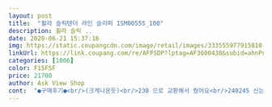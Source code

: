 ```yaml
---
layout: post 
title:  "휠라 슬릭텐더 라인 슬리퍼 1SM00555_100" 
description: 휠라 슬릭 ..
date: 2020-06-21 15:37:16 
img: https://static.coupangcdn.com/image/retail/images/333555977915810-ecfc8519-3138-4699-a1b3-9e295b623fe4.jpg 
linkUrl: https://link.coupang.com/re/AFFSDP?lptag=AF3600438&subid=ahnPublicAsk&pageKey=1384616653&itemId=2419346738&vendorItemId=70393512529&traceid=V0-113-435f0d1b33c906ea 
categories: [1006] 
color: F15F5F 
price: 21700 
author: Ask View Shop 
cont:  "●구매후기●<br/>(크게나온듯)<br/>230 으로 교환해서 줬어요<br/>240245 신는분들은 240구매하심<br/>같이240신데 저는 좀크더라구요<br/>구두 235 운동화 240신는데<br/>구매한 다음날 가격 떨어진거보고 눙무리... <br/><br/>그냥 신으라고 했습니다.<br/><br/>동생 선물로 구매했는데 제가 사이즈대봤는데도 240컸어요<br/>될 듯해요<br/>사진처럼 깔쌈하고 제스탈입니다<br/>엄마보다 확실히 중학생 딸애가 신으니 예쁘네요^^<br/>와이프랑 초등 아들이랑 같이 신습니다.<br/>^^<br/>원래 진작 샀어야했는데,<br/>이뻐유 230235 신는분들은 230구매<br/>이제야 학교에 가네요.<br/><br/>일단 색상이 여름에 신기 넘 이쁘네요.<br/><br/>저와 딸아이가 신을려고샀어요2개<br/>조금 큰데, 한창 클 나이니께... <br/><br/>중딩 딸램 학교 실내화로 구입했습니다.<br/><br/>폭신폭신하니깐 너무 좋네요!! 엄마 선물인데 정말 좋아하세요<br/>(크게나온듯)<br/>230 으로 교환해서 줬어요<br/>240245 신는분들은 240구매하심<br/>같이240신데 저는 좀크더라구요<br/>구두 235 운동화 240신는데<br/>구매한 다음날 가격 떨어진거보고 눙무리... <br/><br/>그냥 신으라고 했습니다.<br/><br/>동생 선물로 구매했는데 제가 사이즈대봤는데도 240컸어요<br/>될 듯해요<br/>사진처럼 깔쌈하고 제스탈입니다<br/>엄마보다 확실히 중학생 딸애가 신으니 예쁘네요^^<br/>와이프랑 초등 아들이랑 같이 신습니다.<br/>^^<br/>원래 진작 샀어야했는데,<br/>이뻐유 230235 신는분들은 230구매<br/>이제야 학교에 가네요.<br/><br/>일단 색상이 여름에 신기 넘 이쁘네요.<br/><br/>저와 딸아이가 신을려고샀어요2개<br/>조금 큰데, 한창 클 나이니께... <br/><br/>중딩 딸램 학교 실내화로 구입했습니다.<br/><br/>폭신폭신하니깐 너무 좋네요!! 엄마 선물인데 정말 좋아하세요<br/>" 
---
```

